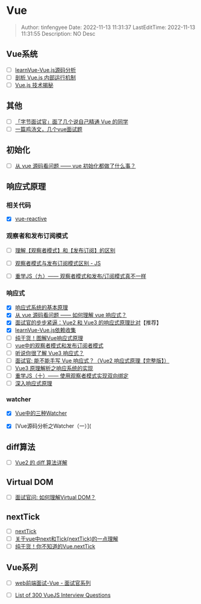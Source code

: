 # Vue <!-- omit in toc -->

> Author: tinfengyee
> Date: 2022-11-13 11:31:37
> LastEditTime: 2022-11-13 11:31:55
> Description: NO Desc

## Vue系统

- [ ] [learnVue-Vue.js源码分析](https://github.com/answershuto/learnVue)
- [ ] [剖析 Vue.js 内部运行机制](https://www.kancloud.cn/sllyli/vuejs)
- [ ] [Vue.js 技术揭秘](https://ustbhuangyi.github.io/vue-analysis/)

## 其他

- [ ] [「字节面试官」面了几个说自己精通 Vue 的同学](https://mp.weixin.qq.com/s/a4PIjfd-AS7Jm-8Rymd2pQ)
- [ ] [一篇鸡汤文，几个vue面试题](https://juejin.cn/post/6901603815267991560)

## 初始化

- [ ] [从 vue 源码看问题 —— vue 初始化都做了什么事？](https://juejin.cn/post/7038058903799595022)

## 响应式原理

### 相关代码

- [x] [vue-reactive](https://github.com/tinfengyee/vue-reacitve)

### 观察者和发布订阅模式

- [ ] [理解【观察者模式】和【发布订阅】的区别](https://juejin.cn/post/6978728619782701087)

- [ ] [观察者模式与发布订阅模式区别 - JS](https://segmentfault.com/a/1190000041543041)

- [ ] [重学JS（九）—— 观察者模式和发布/订阅模式真不一样](https://www.jianshu.com/p/f0f22398d25d)

### 响应式

- [x] [响应式系统的基本原理](https://www.kancloud.cn/sllyli/vuejs/1244018)
- [x] [从 vue 源码看问题 —— 如何理解 vue 响应式？](https://juejin.cn/post/7039345669403836447)
- [x] [面试官的步步紧逼：Vue2 和 Vue3 的响应式原理比对](https://juejin.cn/post/7124351370521477128)【推荐】
- [x] [learnVue-Vue.js依赖收集](https://github.com/tinfengyee/learnVue)
- [ ] [纯干货！图解Vue响应式原理](https://juejin.cn/post/7074422512318152718)
- [ ] [vue中的观察者模式和发布订阅者模式](https://blog.51cto.com/u_15127592/4336598)
- [ ] [听说你很了解 Vue3 响应式？](https://juejin.cn/post/7147461004954173471)
- [ ] [面试官: 能不能手写 Vue 响应式？（Vue2 响应式原理【完整版】）](https://juejin.cn/post/7079807948830015502)
- [ ] [Vue3 原理解析之响应系统的实现](https://juejin.cn/post/7084915514434306078)
- [ ] [重学JS（十）—— 使用观察者模式实现双向绑定](https://www.jianshu.com/p/ced393a49aa7)
- [ ] [深入响应式原理](https://ustbhuangyi.github.io/vue-analysis/v2/reactive/)

### watcher

- [x] [Vue中的三种Watcher](https://www.cnblogs.com/WindrunnerMax/p/14864214.html)

- [x] [Vue源码分析之Watcher（一）](

## diff算法

- [ ] [Vue2 的 diff 算法详解](https://juejin.cn/post/7113586699808014373)

## Virtual DOM

- [ ] [面试官问: 如何理解Virtual DOM？](https://juejin.cn/post/6844903921442422791)

## nextTick

- [ ] [nextTick](https://www.yuque.com/fe9/basic/dss7fz)
- [ ] [关于vue中next和Tick(nextTick)的一点理解](https://juejin.cn/post/6844903638163259406)
- [ ] [纯干货！你不知道的Vue.nextTick](https://juejin.cn/post/7077181211029798942)

## Vue系列

- [ ] [web前端面试-Vue - 面试官系列](https://vue3js.cn/interview/)

- [ ] [List of 300 VueJS Interview Questions](https://github.com/sudheerj/vuejs-interview-questions)
